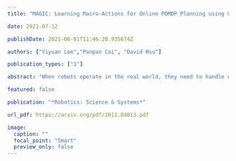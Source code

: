 ```yaml
---
title: "MAGIC: Learning Macro-Actions for Online POMDP Planning using Generator-Critic"

date: 2021-07-12

publishDate: 2021-06-01T11:46:20.935674Z

authors: ["Yiyuan Lee","Panpan Cai", "David Hsu"]

publication_types: ["1"]

abstract: "When robots operate in the real world, they need to handle uncertainties in sensing, acting, and the environment dynamics. Many tasks also require reasoning about long-term consequences of robot decisions. The partially observable Markov decision process (POMDP) offers a principled approach for planning under uncertainty. However, its computational complexity grows exponentially with the planning horizon. We propose to use temporally-extended macro-actions to cut down the effective planning horizon and thus the exponential factor of the complexity. We propose Macro-Action Generator-Critic (MAGIC), an algorithm that learns a macro-action generator using feedback from a planner, and in turn uses the learned macro-actions to condition long-horizon planning. Importantly, the generator is learned to directly maximize the down-stream planning performance. We evaluate MAGIC on several long-term planning tasks, showing that it significantly outperforms planning using primitive actions and hand-crafted macro-actions in both simulation and on a real robot."

featured: false 

publication: "*Robotics: Science & Systems*"

url_pdf: https://arxiv.org/pdf/2011.03813.pdf 

image:                                                                           
  caption: ""                                                  
  focal_point: "Smart"                                                               
  preview_only: false 
---
```



